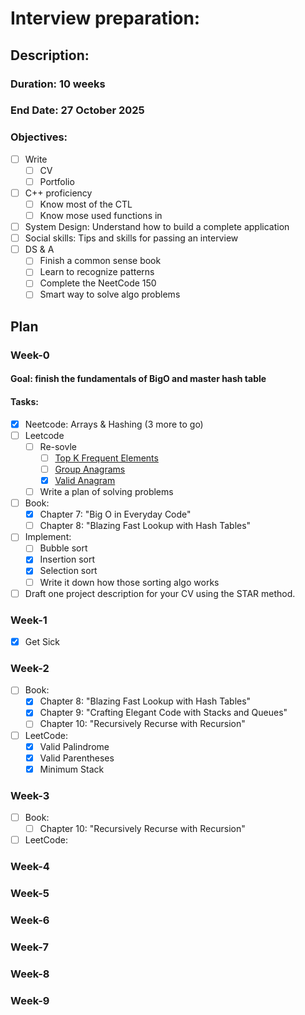 # Interview preparation:

## Description:

### Duration: 10 weeks
### End Date: 27 October 2025

### Objectives:
- [ ] Write
    - [ ] CV
    - [ ] Portfolio
- [ ] C++ proficiency
    - [ ] Know most of the CTL
    - [ ] Know mose used functions in <algo>
- [ ] System Design: Understand how to build a complete application
- [ ] Social skills: Tips and skills for passing an interview
- [ ] DS & A
    - [ ] Finish a common sense book
    - [ ] Learn to recognize patterns
    - [ ] Complete the NeetCode 150
    - [ ] Smart way to solve algo problems

## Plan

### Week-0

#### Goal: finish the fundamentals of BigO and master hash table

#### Tasks:
- [X] Neetcode: Arrays & Hashing (3 more to go)
- [ ] Leetcode
    - [ ] Re-sovle
        - [ ] [Top K Frequent Elements](https://leetcode.com/problems/top-k-frequent-elements/description/)
        - [ ] [Group Anagrams](https://leetcode.com/problems/group-anagrams/)
        - [X] [Valid Anagram](https://leetcode.com/problems/valid-anagram/)
    - [ ] Write a plan of solving problems
- [ ] Book:
    - [X] Chapter 7: "Big O in Everyday Code"
    - [ ] Chapter 8: "Blazing Fast Lookup with Hash Tables"
- [ ] Implement:
    - [ ] Bubble sort
    - [X] Insertion sort
    - [X] Selection sort
    - [ ] Write it down how those sorting algo works
- [ ] Draft one project description for your CV using the STAR method.

### Week-1

- [X] Get Sick

### Week-2

- [ ] Book:
    - [X] Chapter 8: "Blazing Fast Lookup with Hash Tables"
    - [X] Chapter 9: "Crafting Elegant Code with Stacks and Queues"
    - [ ] Chapter 10: "Recursively Recurse with Recursion"
- [ ] LeetCode:
    - [X] Valid Palindrome
    - [X] Valid Parentheses
    - [X] Minimum Stack

### Week-3

- [ ] Book:
    - [ ] Chapter 10: "Recursively Recurse with Recursion"
- [ ] LeetCode:

### Week-4
### Week-5
### Week-6
### Week-7
### Week-8
### Week-9

